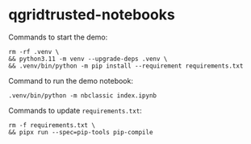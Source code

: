 # qgridtrusted-notebooks

Commands to start the demo:

    rm -rf .venv \
    && python3.11 -m venv --upgrade-deps .venv \
    && .venv/bin/python -m pip install --requirement requirements.txt

Command to run the demo notebook:

    .venv/bin/python -m nbclassic index.ipynb

Commands to update `requirements.txt`:

    rm -f requirements.txt \
    && pipx run --spec=pip-tools pip-compile
